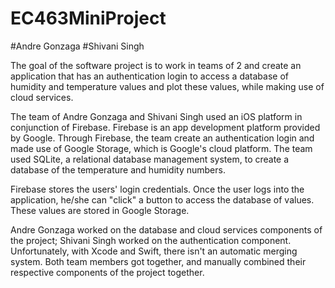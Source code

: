# EC463MiniProject
#Andre Gonzaga
#Shivani Singh

The goal of the software project is to work in teams of 2 and create an application that
has an authentication login to access a database of humidity and temperature values and plot these
values, while making use of cloud services. 

The team of Andre Gonzaga and Shivani Singh used an iOS platform in conjunction of Firebase. 
Firebase is an app development platform provided by Google. Through Firebase, the team 
create an authentication login and made use of Google Storage, which is Google's cloud
platform. The team used SQLite, a relational database management system, to create a database
of the temperature and humidity numbers. 

Firebase stores the users' login credentials. Once the user logs into the application, he/she
can "click" a button to access the database of values. These values are stored in Google Storage. 

Andre Gonzaga worked on the database and cloud services components of the project; Shivani Singh
worked on the authentication component. Unfortunately, with Xcode and Swift, there isn't an 
automatic merging system. Both team members got together, and manually combined their 
respective components of the project together. 
